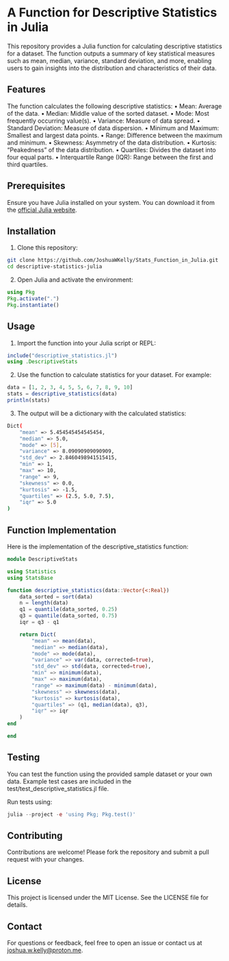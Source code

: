 # A Function for Descriptive Statistics in Julia 
This repository provides a Julia function for calculating descriptive statistics for a dataset. The function outputs a summary of key statistical measures such as mean, median, variance, standard deviation, and more, enabling users to gain insights into the distribution and characteristics of their data.

## Features

The function calculates the following descriptive statistics:
	•	Mean: Average of the data.
	•	Median: Middle value of the sorted dataset.
	•	Mode: Most frequently occurring value(s).
	•	Variance: Measure of data spread.
	•	Standard Deviation: Measure of data dispersion.
	•	Minimum and Maximum: Smallest and largest data points.
	•	Range: Difference between the maximum and minimum.
	•	Skewness: Asymmetry of the data distribution.
	•	Kurtosis: “Peakedness” of the data distribution.
	•	Quartiles: Divides the dataset into four equal parts.
	•	Interquartile Range (IQR): Range between the first and third quartiles.

## Prerequisites

Ensure you have Julia installed on your system. You can download it from the [official Julia website](https://julialang.org/downloads/).

## Installation
1.	Clone this repository: 
 
 ```bash
git clone https://github.com/JoshuaWKelly/Stats_Function_in_Julia.git
cd descriptive-statistics-julia
```
2.	Open Julia and activate the environment:
```julia
using Pkg
Pkg.activate(".")
Pkg.instantiate()
```
## Usage
1.	Import the function into your Julia script or REPL:
```julia
include("descriptive_statistics.jl")
using .DescriptiveStats
```
2.	Use the function to calculate statistics for your dataset. For example:
```julia
data = [1, 2, 3, 4, 5, 5, 6, 7, 8, 9, 10]
stats = descriptive_statistics(data)
println(stats)
```
3.	The output will be a dictionary with the calculated statistics:
```bash
Dict(
    "mean" => 5.454545454545454,
    "median" => 5.0,
    "mode" => [5],
    "variance" => 8.09090909090909,
    "std_dev" => 2.8460498941515415,
    "min" => 1,
    "max" => 10,
    "range" => 9,
    "skewness" => 0.0,
    "kurtosis" => -1.5,
    "quartiles" => (2.5, 5.0, 7.5),
    "iqr" => 5.0
)
```
## Function Implementation
Here is the implementation of the descriptive_statistics function:

```julia
module DescriptiveStats

using Statistics
using StatsBase

function descriptive_statistics(data::Vector{<:Real})
    data_sorted = sort(data)
    n = length(data)
    q1 = quantile(data_sorted, 0.25)
    q3 = quantile(data_sorted, 0.75)
    iqr = q3 - q1

    return Dict(
        "mean" => mean(data),
        "median" => median(data),
        "mode" => mode(data),
        "variance" => var(data, corrected=true),
        "std_dev" => std(data, corrected=true),
        "min" => minimum(data),
        "max" => maximum(data),
        "range" => maximum(data) - minimum(data),
        "skewness" => skewness(data),
        "kurtosis" => kurtosis(data),
        "quartiles" => (q1, median(data), q3),
        "iqr" => iqr
    )
end

end
```
## Testing

You can test the function using the provided sample dataset or your own data. Example test cases are included in the test/test_descriptive_statistics.jl file.

Run tests using:

```julia
julia --project -e 'using Pkg; Pkg.test()'
```
## Contributing

Contributions are welcome! Please fork the repository and submit a pull request with your changes.

## License

This project is licensed under the MIT License. See the LICENSE file for details.

## Contact

For questions or feedback, feel free to open an issue or contact us at joshua.w.kelly@proton.me.

